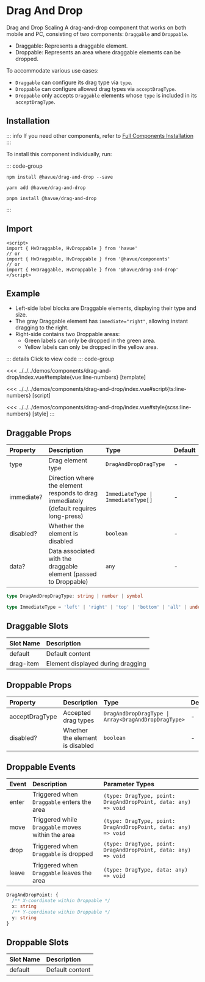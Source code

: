 # Drag And Drop

Drag and Drop Scaling
A drag-and-drop component that works on both mobile and PC, consisting of two components: `Draggable` and `Droppable`.

* Draggable: Represents a draggable element.
* Droppable: Represents an area where draggable elements can be dropped.

To accommodate various use cases:

* `Draggable` can configure its drag type via `type`.
* `Droppable` can configure allowed drag types via `acceptDragType`.
* `Droppable` only accepts `Draggable` elements whose `type` is included in its `acceptDragType`.

## Installation

::: info
If you need other components, refer to [Full Components Installation](./index.md)
:::

To install this component individually, run:

::: code-group

```shell [npm]
npm install @havue/drag-and-drop --save
```

```shell [yarn]
yarn add @havue/drag-and-drop
```

```shell [pnpm]
pnpm install @havue/drag-and-drop
```

:::

## Import

```vue
<script>
import { HvDraggable, HvDroppable } from 'havue'
// or 
import { HvDraggable, HvDroppable } from '@havue/components'
// or
import { HvDraggable, HvDroppable } from '@havue/drag-and-drop'
</script>
```

## Example

* Left-side label blocks are Draggable elements, displaying their type and size.
* The ​gray Draggable element has `immediate="right"`, allowing instant dragging to the right.
* ​Right-side contains two Droppable areas:
  * Green labels can only be dropped in the green area.
  * Yellow labels can only be dropped in the yellow area.

<script setup lang="ts">
import Demo from '@/components/drag-and-drop/index.vue'
</script>

<Demo></Demo>

::: details Click to view code
::: code-group

<<< ../../../demos/components/drag-and-drop/index.vue#template{vue:line-numbers} [template]

<<< ../../../demos/components/drag-and-drop/index.vue#script{ts:line-numbers} [script]

<<< ../../../demos/components/drag-and-drop/index.vue#style{scss:line-numbers} [style]
:::

## Draggable Props

|  Property   |        Description         |      Type      |    Default     |
| :------- | :------------------ | :-------------| :----------- |
| type     | Drag element type         | `DragAndDropDragType`      | -            |
| immediate? | Direction where the element responds to drag immediately (default requires long-press)   | `ImmediateType \| ImmediateType[]`      | -            |
| disabled? | Whether the element is disabled             | `boolean`          | -            |
| data?     | Data associated with the draggable element (passed to Droppable)  | `any`    | -      |

```ts
type DragAndDropDragType: string | number | symbol

type ImmediateType = 'left' | 'right' | 'top' | 'bottom' | 'all' | undefined
```

## Draggable Slots

|   Slot Name       |        Description          |
| :----------- | :------------------ |
| default      | Default content             |
| drag-item    | Element displayed during dragging         |

## Droppable Props

|  Property   |        Description         |      Type      |    Default     |
| :------- | :------------------ | :-------------| :----------- |
| acceptDragType   | Accepted drag types         | `DragAndDropDragType \| Array<DragAndDropDragType>` | - |
| disabled? <Badge type="tip" text="^1.2.0" />| Whether the element is disabled      | `boolean`          | -            |

## Droppable Events

|    Event    |        Description               |            Parameter Types                  |
| :--------- | :----------------------- | :------------------------------------|
| enter     | Triggered when `Draggable` enters the area      | `(type: DragType, point: DragAndDropPoint, data: any) => void`    |
| move      | Triggered while `Draggable` moves within the area | `(type: DragType, point: DragAndDropPoint, data: any) => void`    |
| drop      | Triggered when `Draggable` is dropped        | `(type: DragType, point: DragAndDropPoint, data: any) => void`     |
| leave     | Triggered when `Draggable` leaves the area        | `(type: DragType, data: any) => void`                            |

```ts
DragAndDropPoint: {
  /** X-coordinate within Droppable */
  x: string
  /** Y-coordinate within Droppable */
  y: string
}
```

## Droppable Slots

|   Slot Name  |     Description     |
| :----------- | :------------------ |
|   default    | Default content     |

